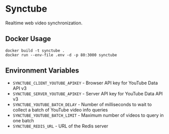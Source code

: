 # Synctube

Realtime web video synchronization.

## Docker Usage

    docker build -t synctube .
    docker run --env-file .env -d -p 80:3000 synctube

## Environment Variables

* `SYNCTUBE_CLIENT_YOUTUBE_APIKEY` - Browser API key for YouTube Data API v3
* `SYNCTUBE_SERVER_YOUTUBE_APIKEY` - Server API key for YouTube Data API v3
* `SYNCTUBE_YOUTUBE_BATCH_DELAY` - Number of milliseconds to wait to collect a batch of YouTube video info queries
* `SYNCTUBE_YOUTUBE_BATCH_LIMIT` - Maximum number of videos to query in one batch
* `SYNCTUBE_REDIS_URL` - URL of the Redis server
